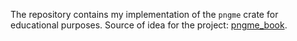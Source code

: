 The repository contains my implementation of the `pngme` crate for educational purposes.
Source of idea for the project: [pngme_book](https://picklenerd.github.io/pngme_book/introduction.html).
